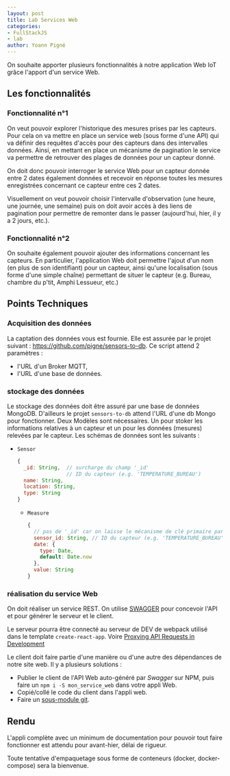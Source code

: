 ```yaml
---
layout: post
title: Lab Services Web
categories:
- FullStackJS
- lab
author: Yoann Pigné
---
```



On souhaite apporter plusieurs fonctionnalités à notre application Web IoT grâce l'apport d'un service Web.

## Les fonctionnalités

### Fonctionnalité n°1

On veut pouvoir explorer l'historique des mesures prises par les capteurs. Pour cela on va mettre en place un service web (sous forme d'une API) qui va définir des requêtes d'accès pour des capteurs dans des intervalles données. Ainsi, en mettant en place un mécanisme de pagination le service va permettre de retrouver des plages de données pour un capteur donné.

On doit donc pouvoir interroger le service Web pour un capteur donnée entre 2 dates également données et recevoir en réponse toutes les mesures enregistrées concernant ce capteur entre ces 2 dates.

Visuellement on veut pouvoir choisir l'intervalle d'observation (une heure, une journée, une semaine) puis on doit avoir accès à des liens de pagination pour permettre de remonter dans le passer (aujourd'hui, hier, il y a 2 jours, etc.).

### Fonctionnalité n°2

On souhaite également pouvoir ajouter des informations concernant les capteurs. En particulier, l'application Web doit permettre l'ajout d'un nom (en plus de son identifiant) pour un capteur, ainsi qu'une localisation (sous forme d'une simple chaîne) permettant de situer le capteur (e.g. Bureau, chambre du p'tit, Amphi Lessueur, etc.)

## Points Techniques

### Acquisition des données

La captation des données vous est fournie. Elle est assurée par le projet suivant : <https://github.com/pigne/sensors-to-db>. Ce script attend 2 paramètres :

- l'URL d'un Broker MQTT,
- l'URL d'une base de données.

### stockage des données

Le stockage des données doit être assuré par une base de données MongoDB. D'ailleurs le projet `sensors-to-db` attend l'URL d'une db Mongo pour fonctionner. Deux Modèles sont nécessaires. Un pour stoker les informations relatives à un capteur et un pour les données (mesures) relevées par le capteur. Les schémas de données sont les suivants :

- `Sensor`

  ```js
  {
    _id: String,  // surcharge du champ '_id'
                  // ID du capteur (e.g. 'TEMPERATURE_BUREAU')
    name: String,
    location: String,
    type: String
  }
  ```

  - `Measure`

    ```js
    {
      // pas de '_id' car on laisse le mécanisme de clé primaire par défaut
      sensor_id: String, // ID du capteur (e.g. 'TEMPERATURE_BUREAU')
      date: {
        type: Date,
        default: Date.now
      },
      value: String
    }
    ```

### réalisation du service Web

On doit réaliser un service REST. On utilise [SWAGGER](http://editor.swagger.io/#/) pour concevoir l'API et pour générer le serveur et le client.

Le serveur pourra être connecté au serveur de DEV de webpack utilisé dans le template `create-react-app`. Voire [Proxying API Requests in Development](https://github.com/facebookincubator/create-react-app/blob/master/packages/react-scripts/template/README.md#proxying-api-requests-in-development)

Le client doit faire partie d'une manière ou d'une autre des dépendances de notre site web. Il y a plusieurs solutions :

- Publier le client de l'API Web auto-généré par *Swagger* sur NPM, puis faire un `npm i -S mon_service_web` dans votre appli Web.
- Copié/collé le code du client dans l'appli web.
- Faire un [sous-module git](https://git-scm.com/book/fr/v2/Utilitaires-Git-Sous-modules).


## Rendu

L'appli complète avec un minimum de documentation pour pouvoir tout faire fonctionner est attendu pour avant-hier, délai de rigueur.

Toute tentative d'empaquetage sous forme de conteneurs (docker, docker-compose) sera la bienvenue.
